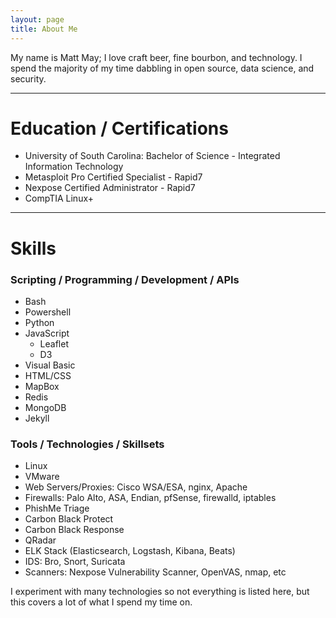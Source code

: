 ```yaml
---
layout: page
title: About Me
---
```


My name is Matt May; I love craft beer, fine bourbon, and technology. I spend the majority of my time dabbling in open source, data science, and security.

---

# Education / Certifications
- University of South Carolina: Bachelor of Science - Integrated Information Technology
- Metasploit Pro Certified Specialist - Rapid7
- Nexpose Certified Administrator - Rapid7
- CompTIA Linux+
---

# Skills

### Scripting / Programming / Development / APIs
- Bash
- Powershell
- Python
- JavaScript
  - Leaflet
  - D3
- Visual Basic
- HTML/CSS
- MapBox
- Redis
- MongoDB
- Jekyll

### Tools / Technologies / Skillsets
- Linux
- VMware
- Web Servers/Proxies: Cisco WSA/ESA, nginx, Apache
- Firewalls: Palo Alto, ASA, Endian, pfSense, firewalld, iptables
- PhishMe Triage
- Carbon Black Protect
- Carbon Black Response
- QRadar
- ELK Stack (Elasticsearch, Logstash, Kibana, Beats)
- IDS: Bro, Snort, Suricata
- Scanners: Nexpose Vulnerability Scanner, OpenVAS, nmap, etc

I experiment with many technologies so not everything is listed here, but this covers a lot of what I spend my time on.
